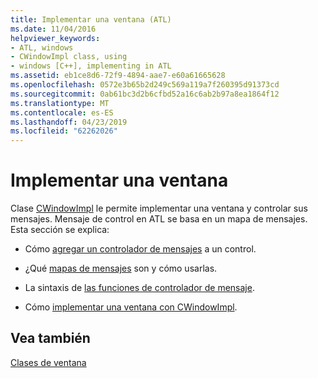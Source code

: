```yaml
---
title: Implementar una ventana (ATL)
ms.date: 11/04/2016
helpviewer_keywords:
- ATL, windows
- CWindowImpl class, using
- windows [C++], implementing in ATL
ms.assetid: eb1ce8d6-72f9-4894-aae7-e60a61665628
ms.openlocfilehash: 0572e3b65b2d249c569a119a7f260395d91373cd
ms.sourcegitcommit: 0ab61bc3d2b6cfbd52a16c6ab2b97a8ea1864f12
ms.translationtype: MT
ms.contentlocale: es-ES
ms.lasthandoff: 04/23/2019
ms.locfileid: "62262026"
---
```

# <a name="implementing-a-window"></a>Implementar una ventana

Clase [CWindowImpl](../atl/reference/cwindowimpl-class.md) le permite implementar una ventana y controlar sus mensajes. Mensaje de control en ATL se basa en un mapa de mensajes. Esta sección se explica:

- Cómo [agregar un controlador de mensajes](../atl/adding-an-atl-message-handler.md) a un control.

- ¿Qué [mapas de mensajes](../atl/message-maps-atl.md) son y cómo usarlas.

- La sintaxis de [las funciones de controlador de mensaje](../atl/message-handler-functions.md).

- Cómo [implementar una ventana con CWindowImpl](../atl/implementing-a-window-with-cwindowimpl.md).

## <a name="see-also"></a>Vea también

[Clases de ventana](../atl/atl-window-classes.md)
